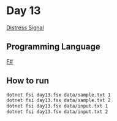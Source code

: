 # Day 13

[Distress Signal](https://adventofcode.com/2022/day/13)

## Programming Language

[F#](https://fsharp.org/)

## How to run

```bash
dotnet fsi day13.fsx data/sample.txt 1
dotnet fsi day13.fsx data/sample.txt 2
dotnet fsi day13.fsx data/input.txt 1
dotnet fsi day13.fsx data/input.txt 2
```
